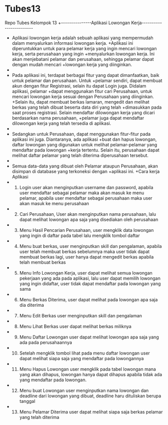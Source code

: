 # Tubes13
Repo Tubes Kelompok 13
+---------------Aplikasi Lowongan Kerja------------------------
 +	Aplikasi lowongan kerja adalah sebuah aplikasi yang mempermudah dalam menyalurkan informasi lowongan kerja. 
 +Aplikasi ini diperuntukkan untuk para pelamar kerja yang ingin mencari lowongan kerja, serta perusahaan yang ingin
 +menyalurkan lowongan kerja. Ini akan menjebatani pelamar dan perusahaan, sehingga pelamar dapat dengan mudah mencari
 +lowongan kerja yang diinginkan. 
 +
 +	Pada aplikasi ini, terdapat berbagai fitur yang dapat dimanfaatkan, baik untuk pelamar dan perusahaan. Untuk
 +pelamar sendiri, dapat membuat akun dengan fitur Registrasi, selain itu dapat Login juga. Didalam aplikasi, pelamar 
 +dapat menggunakan fitur cari Perusahaan, untuk mencari lowongan kerja sesuai dengan Perusahaan yang diinginkan. 
 +Selain itu, dapat membuat berkas lamaran, mengedit dan melihat berkas yang telah dibuat beserta data diri yang telah
 +dimasukkan pada saat proses registrasi. Selain mendaftar dilowongan kerja yang dicari berdasarkan nama perusahaan,
 +pelamar juga dapat mendaftar dilowongan kerja yang telah tersedia di aplikasi.
 +	
 +	Sedangkan untuk Perusahaan, dapat menggunakan fitur-fitur pada aplikasi ini juga. Diantaranya, ada aplikasi 
 +buat dan hapus lowongan, daftar lowongan yang digunakan untuk melihat pelamar-pelamar yang mendaftar pada lowongan 
 +kerja tertentu. Selain itu, perusahaan dapat melihat daftar pelamar yang telah diterima diperusahaan tersebut.
 +
 +	Semua data-data yang dibuat oleh Pelamar ataupun Perusahaan, akan disimpan di database yang terkoneksi dengan 
 +aplikasi ini.
 +Cara kerja Aplikasi
 +	1. Login user akan menginputkan username dan password, apabila user mendaftar sebagai pelamar maka akan masuk ke menu pelamar, apabila user mendaftar sebagai perusahaan maka user akan masuk ke menu perusahaan
 +	2. Cari Perusahaan, User akan menginputkan nama perusahaan, lalu dapat melihat lowongan apa saja yang disediakan oleh perusahaan
 +	3. Menu Hasil Pencarian Perusahaan, user mengklik data lowongan yang ingin di daftar pada tabel lalu mengklik tombol daftar
 +	4. Menu buat berkas, user menginputkan skill dan pengalaman, apabila user telah membuat berkas sebelumnya maka user tidak dapat membuat berkas lagi,  user hanya dapat mengedit berkas apabila telah membuat berkas
 +	5. Menu Info Lowongan Kerja, user dapat melihat semua lowongan pekerjaan yang ada pada aplikasi, lalu user dapat memilih lowongan yang ingin didaftar, user tidak dapat mendaftar pada lowongan yang sama
 +	6. Menu Berkas Diterima, user dapat melihat pada lowongan apa saja dia diterima
 +	7. Menu Edit Berkas user menginputkan skill dan pengalaman 
 +	8. Menu Lihat Berkas user dapat melihat berkas miliknya
 +	9. Menu Daftar Lowongan user dapat melihat lowongan apa saja yang ada pada perusahaannya
 +	10. Setelah mengklik tombol lihat pada menu daftar lowongan user dapat melihat siapa saja yang mendaftar pada lowongannya
 +	11. Menu Hapus Lowongan user mengklik pada tabel lowongan mana yang akan dihapus, lowongan hanya dapat dihapus apabila tidak ada yang mendaftar pada lowongan.
 +	12. Menu buat Lowongan user menginputkan nama lowongan dan deadline dari lowongan yang dibuat, deadline haru dituliskan berupa tanggal
 +	13. Menu Pelamar Diterima user dapat melihat siapa saja berkas pelamar yang telah diterima
